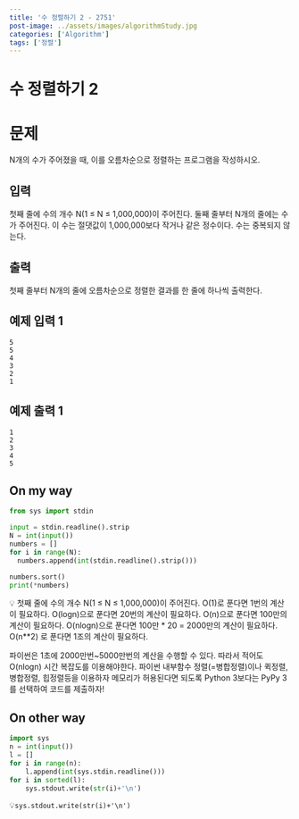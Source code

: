 ```yaml
---
title: '수 정렬하기 2 - 2751'
post-image: ../assets/images/algorithmStudy.jpg
categories: ['Algorithm']
tags: ['정렬']
---
```


# 수 정렬하기 2

# 문제

N개의 수가 주어졌을 때, 이를 오름차순으로 정렬하는 프로그램을 작성하시오.

## 입력

첫째 줄에 수의 개수 N(1 ≤ N ≤ 1,000,000)이 주어진다. 둘째 줄부터 N개의 줄에는 수가 주어진다. 이 수는 절댓값이 1,000,000보다 작거나 같은 정수이다. 수는 중복되지 않는다.

## 출력

첫째 줄부터 N개의 줄에 오름차순으로 정렬한 결과를 한 줄에 하나씩 출력한다.

## 예제 입력 1

```
5
5
4
3
2
1
```

## 예제 출력 1

```
1
2
3
4
5
```

## On my way

```python
from sys import stdin

input = stdin.readline().strip
N = int(input())
numbers = []
for i in range(N):
  numbers.append(int(stdin.readline().strip()))

numbers.sort()
print(*numbers)
```

💡 첫째 줄에 수의 개수 N(1 ≤ N ≤ 1,000,000)이 주어진다.
O(1)로 푼다면 1번의 계산이 필요하다.
O(logn)으로 푼다면 20번의 계산이 필요하다.
O(n)으로 푼다면 100만의 계산이 필요하다. 
O(nlogn)으로 푼다면 100만 * 20 = 2000만의 계산이 필요하다.
O(n**2) 로 푼다면 1조의 계산이 필요하다.

파이썬은 1초에 2000만번~5000만번의 계산을 수행할 수 있다.
따라서 적어도 O(nlogn) 시간 복잡도를 이용해야한다.
파이썬 내부함수 정렬(=병합정렬)이나 퀵정렬, 병합정렬, 힙정렬등을 이용하자
메모리가 허용된다면 되도록 Python 3보다는 PyPy 3를 선택하여 코드를 제출하자!
## On other way

```python
import sys
n = int(input())
l = []
for i in range(n):
    l.append(int(sys.stdin.readline()))
for i in sorted(l):
    sys.stdout.write(str(i)+'\n')
```

💡`sys.stdout.write(str(i)+'\n')`